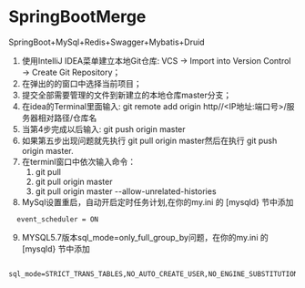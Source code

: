 # SpringBootMerge

SpringBoot+MySql+Redis+Swagger+Mybatis+Druid
1. 使用IntelliJ IDEA菜单建立本地Git仓库: VCS -> Import into Version Control -> Create Git Repository；
2. 在弹出的的窗口中选择当前项目；
3. 提交全部需要管理的文件到新建立的本地仓库master分支；
4. 在idea的Terminal里面输入: git remote add origin  http//<IP地址:端口号>/服务器相对路径/仓库名
5. 当第4步完成以后输入: git push origin master
6. 如果第五步出现问题就先执行 git pull origin master然后在执行 git push origin master.
7. 在terminl窗口中依次输入命令：
    1. git pull  
    2. git pull origin master 
    3. git pull origin master --allow-unrelated-histories  
8. MySql设置重启，自动开启定时任务计划,在你的my.ini 的 [mysqld} 节中添加
``` 
  event_scheduler = ON 
```
9. MYSQL5.7版本sql_mode=only_full_group_by问题，在你的my.ini 的 [mysqld} 节中添加
``` 	
 sql_mode=STRICT_TRANS_TABLES,NO_AUTO_CREATE_USER,NO_ENGINE_SUBSTITUTION;
```
 
  